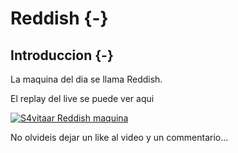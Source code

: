 # Reddish {-}

## Introduccion {-}

La maquina del dia se llama Reddish.

El replay del live se puede ver aqui

[![S4vitaar Reddish maquina](https://img.youtube.com/vi/XQQ104hWFXE/0.jpg)](https://www.youtube.com/watch?v=XQQ104hWFXE)

No olvideis dejar un like al video y un commentario...
